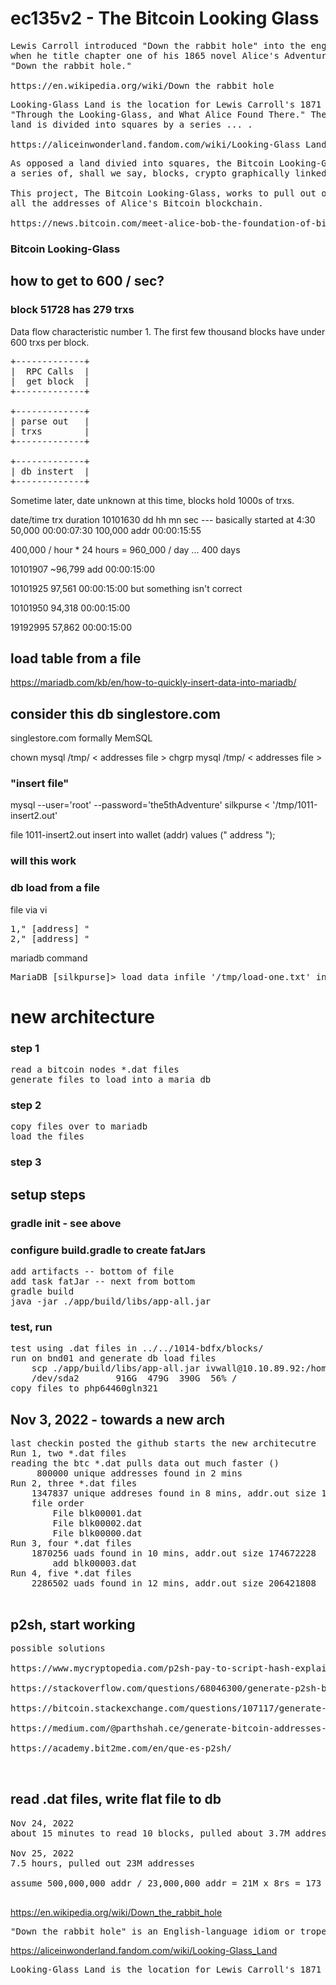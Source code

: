 # ec135v2 - The Bitcoin Looking Glass

<pre>
Lewis Carroll introduced "Down the rabbit hole" into the english lexicon  
when he title chapter one of his 1865 novel Alice's Adventures in Wonderland,  
"Down the rabbit hole."  
  
https://en.wikipedia.org/wiki/Down_the_rabbit_hole
</pre>


<pre>
Looking-Glass Land is the location for Lewis Carroll's 1871 novel  
"Through the Looking-Glass, and What Alice Found There." The entire   
land is divided into squares by a series ... .  
  
https://aliceinwonderland.fandom.com/wiki/Looking-Glass_Land  
</pre>

<pre>
As opposed a land divied into squares, the Bitcoin Looking-Glass land is    
a series of, shall we say, blocks, crypto graphically linked blocks.  
  
This project, The Bitcoin Looking-Glass, works to pull out of the "rabbit hole"  
all the addresses of Alice's Bitcoin blockchain.    
  
https://news.bitcoin.com/meet-alice-bob-the-foundation-of-bitcoins-cryptography/
</pre>

### Bitcoin Looking-Glass

## how to get to 600 / sec?

### block 51728 has 279 trxs

Data flow characteristic number 1.
The first few thousand blocks have under 600 trxs per block.
<pre>
+-------------+  
|  RPC Calls  |  
|  get block  |  
+-------------+  

+-------------+
| parse out   |
| trxs        |
+-------------+

+-------------+
| db instert  |
+-------------+   
</pre>

Sometime later, date unknown at this time, blocks hold 1000s of trxs.

date/time     trx            duration
10101630                     dd hh mn sec  --- basically started at 4:30
             50,000          00:00:07:30
            100,000 addr     00:00:15:55

400,000 / hour * 24 hours = 960_000 / day ... 400 days

10101907
            ~96,799 add     00:00:15:00

10101925     97,561         00:00:15:00
    but something isn't correct 

10101950     94,318         00:00:15:00

19192995     57,862         00:00:15:00


## load table from a file
https://mariadb.com/kb/en/how-to-quickly-insert-data-into-mariadb/

## consider this db singlestore.com 
singlestore.com formally MemSQL


chown mysql /tmp/ < addresses file >
chgrp mysql /tmp/ < addresses file >


### "insert file"
mysql --user='root' --password='the5thAdventure' silkpurse < '/tmp/1011-insert2.out'

file 1011-insert2.out
insert into wallet (addr) values (" address ");


### will this work

### db load from a file
file via vi
<pre>
1," [address] "
2," [address] "
</pre>

mariadb command
<pre>
MariaDB [silkpurse]> load data infile '/tmp/load-one.txt' into table wallet fields terminated by '.';
</pre>

# new architecture
### step 1
<pre>
read a bitcoin nodes *.dat files
generate files to load into a maria db
</pre>
### step 2
<pre>
copy files over to mariadb
load the files
</pre>
### step 3 
## setup steps
### gradle init - see above
### configure build.gradle to create fatJars
<pre>
add artifacts -- bottom of file
add task fatJar -- next from bottom
gradle build
java -jar ./app/build/libs/app-all.jar
</pre>
### test, run
<pre>
test using .dat files in ../../1014-bdfx/blocks/
run on bnd01 and generate db load files
    scp ./app/build/libs/app-all.jar ivwall@10.10.89.92:/home/ivwall
    /dev/sda2       916G  479G  390G  56% /
copy files to php64460gln321
</pre>


## Nov 3, 2022 - towards a new arch
<pre>
last checkin posted the github starts the new architecutre
Run 1, two *.dat files
reading the btc *.dat pulls data out much faster ()
     800000 unique addresses found in 2 mins
Run 2, three *.dat files
    1347837 unique addreses found in 8 mins, addr.out size 135472660
    file order
        File blk00001.dat
        File blk00002.dat
        File blk00000.dat
Run 3, four *.dat files
    1870256 uads found in 10 mins, addr.out size 174672228
        add blk00003.dat
Run 4, five *.dat files
    2286502 uads found in 12 mins, addr.out size 206421808

</pre>

## p2sh, start working
<pre>
possible solutions

https://www.mycryptopedia.com/p2sh-pay-to-script-hash-explained/

https://stackoverflow.com/questions/68046300/generate-p2sh-bitcoin-address-from-wif-in-bitcoinj-java

https://bitcoin.stackexchange.com/questions/107117/generate-p2sh-bitcoin-address-from-wif-in-bitcoinj-java

https://medium.com/@parthshah.ce/generate-bitcoin-addresses-using-java-in-six-steps-b1c418796a9e

https://academy.bit2me.com/en/que-es-p2sh/


</pre>

## read .dat files, write flat file to db
<pre>
Nov 24, 2022
about 15 minutes to read 10 blocks, pulled about 3.7M addresses.

Nov 25, 2022
7.5 hours, pulled out 23M addresses

assume 500,000,000 addr / 23,000,000 addr = 21M x 8rs = 173 hours = 7 days

</pre>






https://en.wikipedia.org/wiki/Down_the_rabbit_hole

<pre>
"Down the rabbit hole" is an English-language idiom or trope which refers to getting deep into something, or ending up somewhere strange. Lewis Carroll introduced the phrase as the title for chapter one of his 1865 novel Alice's Adventures in Wonderland, after which the term slowly entered the English vernacular.
</pre>


https://aliceinwonderland.fandom.com/wiki/Looking-Glass_Land

<pre>
Looking-Glass Land is the location for Lewis Carroll's 1871 novel Through the Looking-Glass, and What Alice Found There. The entire land is divided into squares by a series of little brooks with hedges growing perpendicular to them. It consists of two factions: the Reds and the Whites, and each side has it's own King, Queen, knights, armies, castles and also bishops. In the Looking-Glass Land, the language that is used is the Looking-Glass language, which is a mirror-image of English.
</pre>
